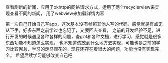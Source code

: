 
 查看刷新的新闻，应用了okhttp的网络请求方式，运用了两个recyclerview来实现查看不同的新闻， 用了webview来加载详情内容
 
 第一次自己开始自己写app，这次基本没有参照其他人写的代码，感觉就是有点无从下手，好多东西之前学过也忘记了，又要回去查看，
 之前的开发经验不足，进行开发的时候遇见各种各样的问题，查gpt和各种文档，进行学习，感觉就是很多东西功能不知道怎么实现，
 也不知道该放到什么地方去实现，可能也是之前的学习比较懈怠，学习的走马观花的。现在还存在着很大的问题，功能也没有实现完全。
 希望后续学习能够改变自己吧
